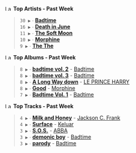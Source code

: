<!--START_LASTFM_ARTISTS:{"period": "7day", "rows": 5}-->
<a href="https://last.fm" target="_blank"><img src="https://user-images.githubusercontent.com/17434202/215290617-e793598d-d7c9-428f-9975-156db1ba89cc.svg" alt="Last.fm Logo" width="18" height="13"/></a> **Top Artists - Past Week**

> `30 ▶️` ∙ **[Badtime](https://www.last.fm/music/Badtime)**<br/>
> `16 ▶️` ∙ **[Death in June](https://www.last.fm/music/Death+in+June)**<br/>
> `11 ▶️` ∙ **[The Soft Moon](https://www.last.fm/music/The+Soft+Moon)**<br/>
> `10 ▶️` ∙ **[Morphine](https://www.last.fm/music/Morphine)**<br/>
> `9 ▶️` ∙ **[The The](https://www.last.fm/music/The+The)**<br/>
<!--END_LASTFM_ARTISTS-->

<!--START_LASTFM_ALBUMS:{"period": "7day", "rows": 5}-->
<a href="https://last.fm" target="_blank"><img src="https://user-images.githubusercontent.com/17434202/215290617-e793598d-d7c9-428f-9975-156db1ba89cc.svg" alt="Last.fm Logo" width="18" height="13"/></a> **Top Albums - Past Week**

> `8 ▶️` ∙ **[badtime vol. 2](https://www.last.fm/music/Badtime/badtime+vol.+2)** - [Badtime](https://www.last.fm/music/Badtime)<br/>
> `8 ▶️` ∙ **[badtime vol. 3](https://www.last.fm/music/Badtime/badtime+vol.+3)** - [Badtime](https://www.last.fm/music/Badtime)<br/>
> `8 ▶️` ∙ **[A Long Way down](https://www.last.fm/music/LE+PRINCE+HARRY/A+Long+Way+down)** - [LE PRINCE HARRY](https://www.last.fm/music/LE+PRINCE+HARRY)<br/>
> `8 ▶️` ∙ **[Good](https://www.last.fm/music/Morphine/Good)** - [Morphine](https://www.last.fm/music/Morphine)<br/>
> `7 ▶️` ∙ **[Badtime Vol. 1](https://www.last.fm/music/Badtime/Badtime+Vol.+1)** - [Badtime](https://www.last.fm/music/Badtime)<br/>
<!--END_LASTFM_ALBUMS-->

<!--START_LASTFM_TRACKS:{"period": "7day", "rows": 5}-->
<a href="https://last.fm" target="_blank"><img src="https://user-images.githubusercontent.com/17434202/215290617-e793598d-d7c9-428f-9975-156db1ba89cc.svg" alt="Last.fm Logo" width="18" height="13"/></a> **Top Tracks - Past Week**

> `4 ▶️` ∙ **[Milk and Honey](https://www.last.fm/music/Jackson+C.+Frank/_/Milk+and+Honey)** - [Jackson C. Frank](https://www.last.fm/music/Jackson+C.+Frank)<br/>
> `4 ▶️` ∙ **[Surface](https://www.last.fm/music/Keluar/_/Surface)** - [Keluar](https://www.last.fm/music/Keluar)<br/>
> `3 ▶️` ∙ **[S.O.S.](https://www.last.fm/music/ABBA/_/S.O.S.)** - [ABBA](https://www.last.fm/music/ABBA)<br/>
> `3 ▶️` ∙ **[demonic boy](https://www.last.fm/music/Badtime/_/demonic+boy)** - [Badtime](https://www.last.fm/music/Badtime)<br/>
> `3 ▶️` ∙ **[parody](https://www.last.fm/music/Badtime/_/parody)** - [Badtime](https://www.last.fm/music/Badtime)<br/>
<!--END_LASTFM_TRACKS-->